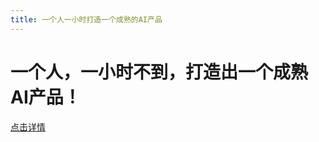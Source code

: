 ```yaml
---
title: 一个人一小时打造一个成熟的AI产品
---
```

# 一个人，一小时不到，打造出一个成熟AI产品！

[点击详情](https://mp.weixin.qq.com/s?__biz=Mzk0NjQwNzI1MA==&mid=2247485277&idx=1&sn=d79a1af2f5559103a50cdca04b01dd7d&chksm=c307d560f4705c76008016966d5b7d3f5271828692215bbf0f54e7753c8542f58c87727a0c06&token=43725546&lang=zh_CN#rd)